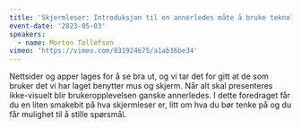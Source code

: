 ```yaml
---
title: 'Skjermleser: Introduksjon til en annerledes måte å bruke teknologi på'
event-date: '2023-05-03'
speakers:
  - name: Morten Tollefsen
vimeo: 'https://vimeo.com/831924675/a1ab16be34'
---
```


Nettsider og apper lages for å se bra ut, og vi tar det for gitt at de som bruker det vi har laget benytter mus og skjerm. Når alt skal presenteres ikke-visuelt blir brukeropplevelsen ganske annerledes. I dette foredraget får du en liten smakebit på hva skjermleser er, litt om hva du bør tenke på og du får mulighet til å stille spørsmål.